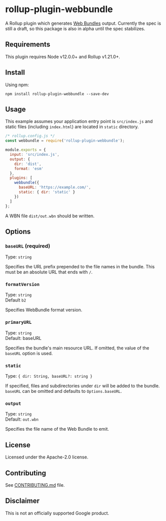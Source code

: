 # rollup-plugin-webbundle

A Rollup plugin which generates [Web Bundles](https://wicg.github.io/webpackage/draft-yasskin-wpack-bundled-exchanges.html) output. Currently the spec is still a draft, so this package is also in alpha until the spec stabilizes.

## Requirements

This plugin requires Node v12.0.0+ and Rollup v1.21.0+.

## Install

Using npm:

```console
npm install rollup-plugin-webbundle --save-dev
```

## Usage
This example assumes your application entry point is `src/index.js` and static files (including `index.html`) are located in `static` directory.
```js
/* rollup.config.js */
const webbundle = require('rollup-plugin-webbundle');

module.exports = {
  input: 'src/index.js',
  output: {
    dir: 'dist',
    format: 'esm'
  },
  plugins: [
    webbundle({
      baseURL: 'https://example.com/',
      static: { dir: 'static' }
    })
  ]
};
```

A WBN file `dist/out.wbn` should be written.

## Options
### `baseURL` (required)
Type: `string`

Specifies the URL prefix prepended to the file names in the bundle. This must be an absolute URL that ends with `/`.

### `formatVersion`
Type: `string`<br>
Default `b2`

Specifies WebBundle format version.

### `primaryURL`
Type: `string`<br>
Default: baseURL

Specifies the bundle's main resource URL. If omitted, the value of the `baseURL` option is used.

### `static`
Type: `{ dir: String, baseURL?: string }`

If specified, files and subdirectories under `dir` will be added to the bundle. `baseURL` can be omitted and defaults to `Options.baseURL`.

### `output`
Type: `string`<br>
Default: `out.wbn`

Specifies the file name of the Web Bundle to emit.

## License
Licensed under the Apache-2.0 license.

## Contributing
See [CONTRIBUTING.md](CONTRIBUTING.md) file.

## Disclaimer
This is not an officially supported Google product.
